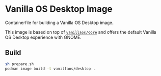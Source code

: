 # Vanilla OS Desktop Image

Containerfile for building a Vanilla OS Desktop image.

This image is based on top of [`vanillaos/core`](https://github.com/Vanilla-OS/core-image/pkgs/container/core) and offers the default
Vanilla OS Desktop experience with GNOME.

## Build

```bash
sh prepare.sh
podman image build -t vanillaos/desktop .
```
